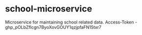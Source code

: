 # school-microservice
Microservice for maintaining school related data.
Access-Token - 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
